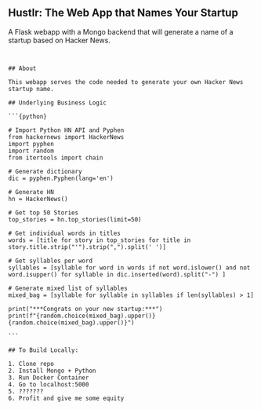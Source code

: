 ## Hustlr: The Web App that Names Your Startup

A Flask webapp with a Mongo backend that will generate a name of a startup based on Hacker News.

~~~*** Under Active Development ~~~***


## About

This webapp serves the code needed to generate your own Hacker News startup name.

## Underlying Business Logic

```{python}

# Import Python HN API and Pyphen
from hackernews import HackerNews
import pyphen
import random
from itertools import chain

# Generate dictionary
dic = pyphen.Pyphen(lang='en')

# Generate HN
hn = HackerNews()

# Get top 50 Stories
top_stories = hn.top_stories(limit=50)

# Get individual words in titles
words = [title for story in top_stories for title in story.title.strip("'").strip(",").split(' ')]

# Get syllables per word
syllables = [syllable for word in words if not word.islower() and not word.isupper() for syllable in dic.inserted(word).split("-") ]

# Generate mixed list of syllables
mixed_bag = [syllable for syllable in syllables if len(syllables) > 1]

print("***Congrats on your new startup:***")
print(f"{random.choice(mixed_bag).upper()}{random.choice(mixed_bag).upper()}")

```

## To Build Locally:

1. Clone repo
2. Install Mongo + Python
3. Run Docker Container
4. Go to localhost:5000
5. ???????
6. Profit and give me some equity